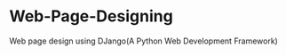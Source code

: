 Web-Page-Designing
==================

Web page design using DJango(A Python Web Development Framework)